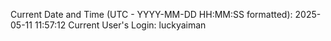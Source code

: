 Current Date and Time (UTC - YYYY-MM-DD HH:MM:SS formatted): 2025-05-11 11:57:12
Current User's Login: luckyaiman
